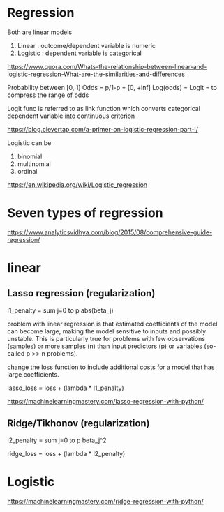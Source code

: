 
# Regression 

Both are linear models
1. Linear  : outcome/dependent variable is numeric 
2. Logistic : dependent variable is categorical

https://www.quora.com/Whats-the-relationship-between-linear-and-logistic-regression-What-are-the-similarities-and-differences

Probability between [0, 1]
Odds = p/1-p = [0, +inf]
Log(odds) = Logit = to compress the range of odds

Logit func is referred to as link function which converts categorical dependent variable into continuous criterion

https://blog.clevertap.com/a-primer-on-logistic-regression-part-i/

Logistic can be 
1. binomial 
2. multinomial
3. ordinal

https://en.wikipedia.org/wiki/Logistic_regression

# Seven types of regression

https://www.analyticsvidhya.com/blog/2015/08/comprehensive-guide-regression/

# linear

## Lasso regression (regularization)

l1_penalty = sum j=0 to p abs(beta_j)

problem with linear regression is that estimated coefficients of the model can become large, making the model sensitive to inputs and possibly unstable. This is particularly true for problems with few observations (samples) or more samples (n) than input predictors (p) or variables (so-called p >> n problems).

change the loss function to include additional costs for a model that has large coefficients.

lasso_loss = loss + (lambda * l1_penalty)


https://machinelearningmastery.com/lasso-regression-with-python/

## Ridge/Tikhonov (regularization)

l2_penalty = sum j=0 to p beta_j^2

ridge_loss = loss + (lambda * l2_penalty)


# Logistic


https://machinelearningmastery.com/ridge-regression-with-python/

